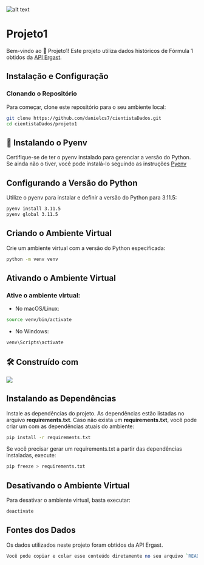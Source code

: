 
![alt text](https://images-wixmp-ed30a86b8c4ca887773594c2.wixmp.com/f/ab15e7be-ab9a-4fe2-966e-63d73c3437be/d9sqoap-c6e1e41d-d2b5-4d92-92c1-27c92e072bfd.jpg?token=eyJ0eXAiOiJKV1QiLCJhbGciOiJIUzI1NiJ9.eyJzdWIiOiJ1cm46YXBwOjdlMGQxODg5ODIyNjQzNzNhNWYwZDQxNWVhMGQyNmUwIiwiaXNzIjoidXJuOmFwcDo3ZTBkMTg4OTgyMjY0MzczYTVmMGQ0MTVlYTBkMjZlMCIsIm9iaiI6W1t7InBhdGgiOiJcL2ZcL2FiMTVlN2JlLWFiOWEtNGZlMi05NjZlLTYzZDczYzM0MzdiZVwvZDlzcW9hcC1jNmUxZTQxZC1kMmI1LTRkOTItOTJjMS0yN2M5MmUwNzJiZmQuanBnIn1dXSwiYXVkIjpbInVybjpzZXJ2aWNlOmZpbGUuZG93bmxvYWQiXX0.L8DD-1wES0TG3BL1hL72ADFhahth_278Xa7s7hSjNI8)

# Projeto1



Bem-vindo ao 🚀 Projeto1! Este projeto utiliza dados históricos de Fórmula 1 obtidos da [API Ergast](http://ergast.com/mrd/db/#csv).

## Instalação e Configuração

### Clonando o Repositório

Para começar, clone este repositório para o seu ambiente local:

```bash
git clone https://github.com/danielcs7/cientistaDados.git
cd cientistaDados/projeto1
```

## 🔧 Instalando o Pyenv

Certifique-se de ter o pyenv instalado para gerenciar a versão do Python. Se ainda não o tiver, você pode instalá-lo seguindo as instruções [Pyenv](https://github.com/pyenv/pyenv)

## Configurando a Versão do Python

Utilize o pyenv para instalar e definir a versão do Python para 3.11.5:
```bash
pyenv install 3.11.5
pyenv global 3.11.5
```

## Criando o Ambiente Virtual

Crie um ambiente virtual com a versão do Python especificada:
```bash
python -m venv venv
```

## Ativando o Ambiente Virtual
### Ative o ambiente virtual:

* No macOS/Linux:
```bash
source venv/bin/activate
```
* No Windows:
```bash
venv\Scripts\activate
```

## 🛠️ Construído com

<img src="https://img.shields.io/badge/Python-3776AB?style=for-the-badge&logo=python&logoColor=white" /> 


## Instalando as Dependências

Instale as dependências do projeto. As dependências estão listadas no arquivo <b>requirements.txt</b>. Caso não exista um <b>requirements.txt</b>, você pode criar um com as dependências atuais do ambiente:

```bash
pip install -r requirements.txt
```
Se você precisar gerar um requirements.txt a partir das dependências instaladas, execute:

```bash
pip freeze > requirements.txt
```

## Desativando o Ambiente Virtual
Para desativar o ambiente virtual, basta executar:

```bash
deactivate
```

## Fontes dos Dados
Os dados utilizados neste projeto foram obtidos da API Ergast.
```perl
Você pode copiar e colar esse conteúdo diretamente no seu arquivo `README.md`. Se precisar de mais alguma coisa, é só avisar!
```